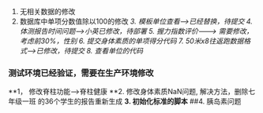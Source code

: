 1. 无相关数据的修改
2. 数据库中单项分数值除以100的修改
*3. 模板单位查看-->已经替换，待提交*
*4. 体测报告时间问题-->小英已修改，待部署*
*5. 握力指数评价---> 需要修改，考虑前30%，性别*
*6. 提交身体素质的单项得分代码*
*7. 50米x8往返跑数据格式-->已修改，待提交*
*8. 查看单位的代码*

### 测试环境已经验证，需要在生产环境修改
**1， 修改脊柱功能-->脊柱健康
**2. 修改身体素质NaN问题, 解决方法，删除七年级一班 的36个学生的报告重新生成
**3. 初始化标准的脚本**
##4. 胰岛素问题
